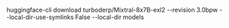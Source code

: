 huggingface-cli download turboderp/Mixtral-8x7B-exl2 --revision 3.0bpw --local-dir-use-symlinks False --local-dir models
